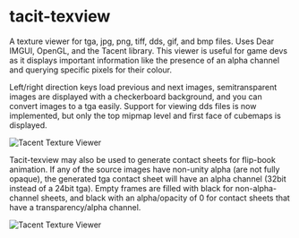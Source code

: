 # tacit-texview
A texture viewer for tga, jpg, png, tiff, dds, gif, and bmp files. Uses Dear IMGUI, OpenGL, and the Tacent library. This viewer is useful for game devs as it displays important information like the presence of an alpha channel and querying specific pixels for their colour.

Left/right direction keys load previous and next images, semitransparent images are displayed with a checkerboard background, and you can convert images to a tga easily. Support for viewing dds files is now implemented, but only the top mipmap level and first face of cubemaps is displayed.

![Tacent Texture Viewer](https://raw.githubusercontent.com/bluescan/tacit-texview/master/Screenshots/TextureViewerScreenshot.png)

Tacit-texview may also be used to generate contact sheets for flip-book animation. If any of the source images have non-unity alpha (are not fully opaque), the generated tga contact sheet will have an alpha channel (32bit instead of a 24bit tga). Empty frames are filled with black for non-alpha-channel sheets, and black with an alpha/opacity of 0 for contact sheets that have a transparency/alpha channel.

![Tacent Texture Viewer](https://raw.githubusercontent.com/bluescan/tacit-texview/master/Screenshots/TextureViewerScreenshot_ContactSheetGen.png)
